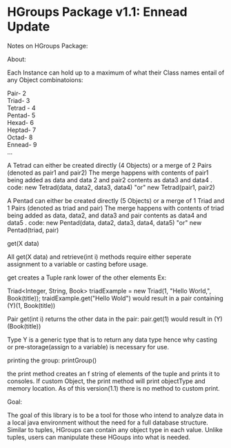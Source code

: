 # HGroups Package v1.1: Ennead Update
Notes on HGroups Package:




About:

Each Instance can hold up to a maximum of what their Class names entail of any Object combinatoions:    

Pair- 2 <br />
Triad- 3<br />
Tetrad - 4<br />
Pentad- 5<br />
Hexad- 6<br />
Heptad- 7 <br />
Octad- 8 <br />
Ennead- 9 <br />
...

A Tetrad can either be created directly (4 Objects) or a merge of 2 Pairs (denoted as pair1 and pair2)
The merge happens with contents of pair1 being added as data and data 2 and pair2 contents as data3 and data4 .
code: new Tetrad(data, data2, data3, data4) "or" new Tetrad(pair1, pair2)

A Pentad can either be created directly (5 Objects) or a merge of 1 Triad and 1 Pairs (denoted as triad and pair)
The merge happens with contents of triad being added as data, data2, and data3 and pair contents as data4 and data5 .
code: new Pentad(data, data2, data3, data4, data5) "or" new Pentad(triad, pair)




get(X data)

All get(X data) and retrieve(int i) methods require either seperate assignment to a variable or casting before usage.

get creates a Tuple rank lower of the other elements Ex:

Triad<Integer, String, Book> triadExample = new Triad(1, "Hello World,", Book(title));
traidExample.get("Hello Wold") would result in a pair containing (Y)(1, Book(title))

Pair get(int i) returns the other data in the pair:
pair.get(1) would result in (Y)(Book(title))

Type Y is a generic type that is to return any data type hence why casting or pre-storage(assign to a variable) is necessary for use.


printing the group: printGroup()

the print method creates an f string of elements of the tuple and prints it to consoles. If custom Object, the print
method will print objectType and memory location. As of this version(1.1) there is no method to custom print.

Goal:<br />

The goal of this library is to be a tool for those who intend to analyze data in a local java environment without the need for a full database structure. Similar to tuples, HGroups can contain any object type in each value. Unlike tuples, users can manipulate these HGoups into what is needed.   
